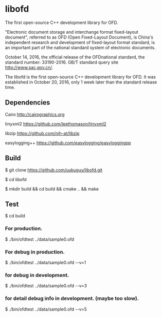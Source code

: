 # libofd
The first open-source C++ development library for OFD.

"Electronic document storage and interchange format fixed-layout document", referred to as OFD (Open Fixed-Layout Document), is China's independent research and development of fixed-layout format standard, is an important part of the national standard system of electronic documents.  

October 14, 2016, the official release of the OFDnational standard, the standard number: 33190-2016. GB/T standard query site http://www.sac.gov.cn/.

The libofd is the first open-source C++ development library for OFD. It was established in October 20, 2016, only 1 week later than the standard release time. 

## Dependencies

Cairo http://cairographics.org

tinyxml2 https://github.com/leethomason/tinyxml2  

libzip https://github.com/nih-at/libzip 

easylogging++ https://github.com/easylogging/easyloggingpp

## Build

$ git clone https://github.com/uukuguy/libofd.git

$ cd libofd

$ mkdir build && cd build && cmake .. && make

## Test

$ cd build

### For production.
$ ./bin/ofdtest ../data/sample0.ofd 

### For debug in production.
$ ./bin/ofdtest ../data/sample0.ofd --v=1

### for debug in development.
$ ./bin/ofdtest ../data/sample0.ofd --v=3

### for detail debug info in development. (maybe too slow).
$ ./bin/ofdtest ../data/sample0.ofd --v=5

